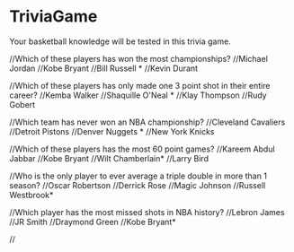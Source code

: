 # TriviaGame

Your basketball knowledge will be tested in this trivia game.



//Which of these players has won the most championships?
    //Michael Jordan
    //Kobe Bryant
    //Bill Russell *
    //Kevin Durant

//Which of these players has only made one 3 point shot in their entire career?
    //Kemba Walker
    //Shaquille O'Neal *
    //Klay Thompson
    //Rudy Gobert

//Which team has never won an NBA championship?
    //Cleveland Cavaliers
    //Detroit Pistons
    //Denver Nuggets *
    //New York Knicks

//Which of these players has the most 60 point games?
    //Kareem Abdul Jabbar
    //Kobe Bryant
    //Wilt Chamberlain*
    //Larry Bird

//Who is the only player to ever average a triple double in more than 1 season?
    //Oscar Robertson
    //Derrick Rose
    //Magic Johnson
    //Russell Westbrook*

//Which player has the most missed shots in NBA history?
    //Lebron James
    //JR Smith
    //Draymond Green
    //Kobe Bryant*

//